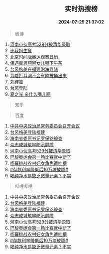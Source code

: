 <div align="center"><h2>实时热搜榜</h2><h4>2024-07-25 21:37:02</h4></div>

> 微博  

1. [河南小伙高考529分被清华录取](https://s.weibo.com/weibo?q=%23%E6%B2%B3%E5%8D%97%E5%B0%8F%E4%BC%99%E9%AB%98%E8%80%83529%E5%88%86%E8%A2%AB%E6%B8%85%E5%8D%8E%E5%BD%95%E5%8F%96%23&t=31&band_rank=1&Refer=top)<br />
2. [还我妈生鼻](https://s.weibo.com/weibo?q=%23%E8%BF%98%E6%88%91%E5%A6%88%E7%94%9F%E9%BC%BB%23&t=31&band_rank=2&Refer=top)<br />
3. [北京时间版奥运观赛日历](https://s.weibo.com/weibo?q=%23%E5%8C%97%E4%BA%AC%E6%97%B6%E9%97%B4%E7%89%88%E5%A5%A5%E8%BF%90%E8%A7%82%E8%B5%9B%E6%97%A5%E5%8E%86%23&t=31&band_rank=3&Refer=top)<br />
4. [偶遇霍思燕带女儿喝下午茶](https://s.weibo.com/weibo?q=%23%E5%81%B6%E9%81%87%E9%9C%8D%E6%80%9D%E7%87%95%E5%B8%A6%E5%A5%B3%E5%84%BF%E5%96%9D%E4%B8%8B%E5%8D%88%E8%8C%B6%23&t=31&band_rank=4&Refer=top)<br />
5. [台风格美在福建沿海登陆](https://s.weibo.com/weibo?q=%23%E5%8F%B0%E9%A3%8E%E6%A0%BC%E7%BE%8E%E5%9C%A8%E7%A6%8F%E5%BB%BA%E6%B2%BF%E6%B5%B7%E7%99%BB%E9%99%86%23&t=31&band_rank=5&Refer=top)<br />
6. [为啥打耳洞不会有肉被捅出来](https://s.weibo.com/weibo?q=%23%E4%B8%BA%E5%95%A5%E6%89%93%E8%80%B3%E6%B4%9E%E4%B8%8D%E4%BC%9A%E6%9C%89%E8%82%89%E8%A2%AB%E6%8D%85%E5%87%BA%E6%9D%A5%23&t=31&band_rank=6&Refer=top)<br />
7. [刘梓晨](https://s.weibo.com/weibo?q=%E5%88%98%E6%A2%93%E6%99%A8&t=31&band_rank=7&Refer=top)<br />
8. [台风登陆](https://s.weibo.com/weibo?q=%E5%8F%B0%E9%A3%8E%E7%99%BB%E9%99%86&t=31&band_rank=8&Refer=top)<br />
9. [夏之光 亲什么嘴儿啊](https://s.weibo.com/weibo?q=%E5%A4%8F%E4%B9%8B%E5%85%89%20%E4%BA%B2%E4%BB%80%E4%B9%88%E5%98%B4%E5%84%BF%E5%95%8A&t=31&band_rank=9&Refer=top)<br />

> 知乎  


> 百度  

1. [中共中央政治局常务委员会召开会议](https://www.baidu.com/s?wd=%E4%B8%AD%E5%85%B1%E4%B8%AD%E5%A4%AE%E6%94%BF%E6%B2%BB%E5%B1%80%E5%B8%B8%E5%8A%A1%E5%A7%94%E5%91%98%E4%BC%9A%E5%8F%AC%E5%BC%80%E4%BC%9A%E8%AE%AE&sa=fyb_news&rsv_dl=fyb_news)<br />
2. [台风格美登陆福建](https://www.baidu.com/s?wd=%E5%8F%B0%E9%A3%8E%E6%A0%BC%E7%BE%8E%E7%99%BB%E9%99%86%E7%A6%8F%E5%BB%BA&sa=fyb_news&rsv_dl=fyb_news)<br />
3. [海南省委原书记罗保铭被查](https://www.baidu.com/s?wd=%E6%B5%B7%E5%8D%97%E7%9C%81%E5%A7%94%E5%8E%9F%E4%B9%A6%E8%AE%B0%E7%BD%97%E4%BF%9D%E9%93%AD%E8%A2%AB%E6%9F%A5&sa=fyb_news&rsv_dl=fyb_news)<br />
4. [众志成城筑牢防汛屏障](https://www.baidu.com/s?wd=%E4%BC%97%E5%BF%97%E6%88%90%E5%9F%8E%E7%AD%91%E7%89%A2%E9%98%B2%E6%B1%9B%E5%B1%8F%E9%9A%9C&sa=fyb_news&rsv_dl=fyb_news)<br />
5. [河南小伙高考529分被清华录取](https://www.baidu.com/s?wd=%E6%B2%B3%E5%8D%97%E5%B0%8F%E4%BC%99%E9%AB%98%E8%80%83529%E5%88%86%E8%A2%AB%E6%B8%85%E5%8D%8E%E5%BD%95%E5%8F%96&sa=fyb_news&rsv_dl=fyb_news)<br />
6. [巴黎奥运会第一场比赛就中断了](https://www.baidu.com/s?wd=%E5%B7%B4%E9%BB%8E%E5%A5%A5%E8%BF%90%E4%BC%9A%E7%AC%AC%E4%B8%80%E5%9C%BA%E6%AF%94%E8%B5%9B%E5%B0%B1%E4%B8%AD%E6%96%AD%E4%BA%86&sa=fyb_news&rsv_dl=fyb_news)<br />
7. [杨幂挑战农村妇女角色遭吐槽](https://www.baidu.com/s?wd=%E6%9D%A8%E5%B9%82%E6%8C%91%E6%88%98%E5%86%9C%E6%9D%91%E5%A6%87%E5%A5%B3%E8%A7%92%E8%89%B2%E9%81%AD%E5%90%90%E6%A7%BD&sa=fyb_news&rsv_dl=fyb_news)<br />
8. [#存款利率降低后10万块放哪#](https://www.baidu.com/s?wd=%23%E5%AD%98%E6%AC%BE%E5%88%A9%E7%8E%87%E9%99%8D%E4%BD%8E%E5%90%8E10%E4%B8%87%E5%9D%97%E6%94%BE%E5%93%AA%23&sa=fyb_news&rsv_dl=fyb_news)<br />
9. [喝纯净水易缺乏微量元素？不实](https://www.baidu.com/s?wd=%E5%96%9D%E7%BA%AF%E5%87%80%E6%B0%B4%E6%98%93%E7%BC%BA%E4%B9%8F%E5%BE%AE%E9%87%8F%E5%85%83%E7%B4%A0%EF%BC%9F%E4%B8%8D%E5%AE%9E&sa=fyb_news&rsv_dl=fyb_news)<br />

> 哔哩哔哩  

1. [中共中央政治局常务委员会召开会议](https://www.baidu.com/s?wd=%E4%B8%AD%E5%85%B1%E4%B8%AD%E5%A4%AE%E6%94%BF%E6%B2%BB%E5%B1%80%E5%B8%B8%E5%8A%A1%E5%A7%94%E5%91%98%E4%BC%9A%E5%8F%AC%E5%BC%80%E4%BC%9A%E8%AE%AE&sa=fyb_news&rsv_dl=fyb_news)<br />
2. [台风格美登陆福建](https://www.baidu.com/s?wd=%E5%8F%B0%E9%A3%8E%E6%A0%BC%E7%BE%8E%E7%99%BB%E9%99%86%E7%A6%8F%E5%BB%BA&sa=fyb_news&rsv_dl=fyb_news)<br />
3. [海南省委原书记罗保铭被查](https://www.baidu.com/s?wd=%E6%B5%B7%E5%8D%97%E7%9C%81%E5%A7%94%E5%8E%9F%E4%B9%A6%E8%AE%B0%E7%BD%97%E4%BF%9D%E9%93%AD%E8%A2%AB%E6%9F%A5&sa=fyb_news&rsv_dl=fyb_news)<br />
4. [众志成城筑牢防汛屏障](https://www.baidu.com/s?wd=%E4%BC%97%E5%BF%97%E6%88%90%E5%9F%8E%E7%AD%91%E7%89%A2%E9%98%B2%E6%B1%9B%E5%B1%8F%E9%9A%9C&sa=fyb_news&rsv_dl=fyb_news)<br />
5. [河南小伙高考529分被清华录取](https://www.baidu.com/s?wd=%E6%B2%B3%E5%8D%97%E5%B0%8F%E4%BC%99%E9%AB%98%E8%80%83529%E5%88%86%E8%A2%AB%E6%B8%85%E5%8D%8E%E5%BD%95%E5%8F%96&sa=fyb_news&rsv_dl=fyb_news)<br />
6. [巴黎奥运会第一场比赛就中断了](https://www.baidu.com/s?wd=%E5%B7%B4%E9%BB%8E%E5%A5%A5%E8%BF%90%E4%BC%9A%E7%AC%AC%E4%B8%80%E5%9C%BA%E6%AF%94%E8%B5%9B%E5%B0%B1%E4%B8%AD%E6%96%AD%E4%BA%86&sa=fyb_news&rsv_dl=fyb_news)<br />
7. [杨幂挑战农村妇女角色遭吐槽](https://www.baidu.com/s?wd=%E6%9D%A8%E5%B9%82%E6%8C%91%E6%88%98%E5%86%9C%E6%9D%91%E5%A6%87%E5%A5%B3%E8%A7%92%E8%89%B2%E9%81%AD%E5%90%90%E6%A7%BD&sa=fyb_news&rsv_dl=fyb_news)<br />
8. [#存款利率降低后10万块放哪#](https://www.baidu.com/s?wd=%23%E5%AD%98%E6%AC%BE%E5%88%A9%E7%8E%87%E9%99%8D%E4%BD%8E%E5%90%8E10%E4%B8%87%E5%9D%97%E6%94%BE%E5%93%AA%23&sa=fyb_news&rsv_dl=fyb_news)<br />
9. [喝纯净水易缺乏微量元素？不实](https://www.baidu.com/s?wd=%E5%96%9D%E7%BA%AF%E5%87%80%E6%B0%B4%E6%98%93%E7%BC%BA%E4%B9%8F%E5%BE%AE%E9%87%8F%E5%85%83%E7%B4%A0%EF%BC%9F%E4%B8%8D%E5%AE%9E&sa=fyb_news&rsv_dl=fyb_news)<br />
